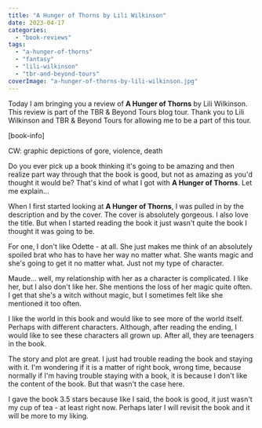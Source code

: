 ```yaml
---
title: "A Hunger of Thorns by Lili Wilkinson"
date: 2023-04-17
categories: 
  - "book-reviews"
tags: 
  - "a-hunger-of-thorns"
  - "fantasy"
  - "lili-wilkinson"
  - "tbr-and-beyond-tours"
coverImage: "a-hunger-of-thorns-by-lili-wilkinson.jpg"
---
```


Today I am bringing you a review of **A Hunger of Thorns** by Lili Wilkinson. This review is part of the TBR & Beyond Tours blog tour. Thank you to Lili Wilkinson and TBR & Beyond Tours for allowing me to be a part of this tour.

\[book-info\]

CW: graphic depictions of gore, violence, death

Do you ever pick up a book thinking it's going to be amazing and then realize part way through that the book is good, but not as amazing as you'd thought it would be? That's kind of what I got with **A Hunger of Thorns**. Let me explain...

When I first started looking at **A Hunger of Thorns**, I was pulled in by the description and by the cover. The cover is absolutely gorgeous. I also love the title. But when I started reading the book it just wasn't quite the book I thought it was going to be.

For one, I don't like Odette - at all. She just makes me think of an absolutely spoiled brat who has to have her way no matter what. She wants magic and she's going to get it no matter what. Just not my type of character.

Maude... well, my relationship with her as a character is complicated. I like her, but I also don't like her. She mentions the loss of her magic quite often. I get that she's a witch without magic, but I sometimes felt like she mentioned it too often.

I like the world in this book and would like to see more of the world itself. Perhaps with different characters. Although, after reading the ending, I would like to see these characters all grown up. After all, they are teenagers in the book.

The story and plot are great. I just had trouble reading the book and staying with it. I'm wondering if it is a matter of right book, wrong time, because normally if I'm having trouble staying with a book, it is because I don't like the content of the book. But that wasn't the case here.

I gave the book 3.5 stars because like I said, the book is good, it just wasn't my cup of tea - at least right now. Perhaps later I will revisit the book and it will be more to my liking.
